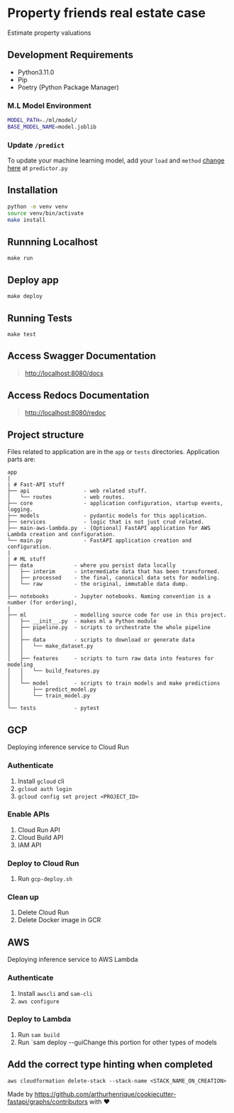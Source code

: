 # Property friends real estate case

Estimate property valuations

## Development Requirements

- Python3.11.0
- Pip
- Poetry (Python Package Manager)

### M.L Model Environment

```sh
MODEL_PATH=./ml/model/
BASE_MODEL_NAME=model.joblib
```

### Update `/predict`

To update your machine learning model, add your `load` and `method` [change here](app/api/routes/predictor.py#L19) at `predictor.py`

## Installation

```sh
python -m venv venv
source venv/bin/activate
make install
```

## Runnning Localhost

`make run`

## Deploy app

`make deploy`

## Running Tests

`make test`

## Access Swagger Documentation

> <http://localhost:8080/docs>

## Access Redocs Documentation

> <http://localhost:8080/redoc>

## Project structure

Files related to application are in the `app` or `tests` directories.
Application parts are:

    app
    |
    | # Fast-API stuff
    ├── api                 - web related stuff.
    │   └── routes          - web routes.
    ├── core                - application configuration, startup events, logging.
    ├── models              - pydantic models for this application.
    ├── services            - logic that is not just crud related.
    ├── main-aws-lambda.py  - [Optional] FastAPI application for AWS Lambda creation and configuration.
    └── main.py             - FastAPI application creation and configuration.
    |
    | # ML stuff
    ├── data             - where you persist data locally
    │   ├── interim      - intermediate data that has been transformed.
    │   ├── processed    - the final, canonical data sets for modeling.
    │   └── raw          - the original, immutable data dump.
    │
    ├── notebooks        - Jupyter notebooks. Naming convention is a number (for ordering),
    |
    ├── ml               - modelling source code for use in this project.
    │   ├── __init__.py  - makes ml a Python module
    │   ├── pipeline.py  - scripts to orchestrate the whole pipeline
    │   │
    │   ├── data         - scripts to download or generate data
    │   │   └── make_dataset.py
    │   │
    │   ├── features     - scripts to turn raw data into features for modeling
    │   │   └── build_features.py
    │   │
    │   └── model        - scripts to train models and make predictions
    │       ├── predict_model.py
    │       └── train_model.py
    │
    └── tests            - pytest

## GCP

Deploying inference service to Cloud Run

### Authenticate

1. Install `gcloud` cli
2. `gcloud auth login`
3. `gcloud config set project <PROJECT_ID>`

### Enable APIs

1. Cloud Run API
2. Cloud Build API
3. IAM API

### Deploy to Cloud Run

1. Run `gcp-deploy.sh`

### Clean up

1. Delete Cloud Run
2. Delete Docker image in GCR

## AWS

Deploying inference service to AWS Lambda

### Authenticate

1. Install `awscli` and `sam-cli`
2. `aws configure`

### Deploy to Lambda

1. Run `sam build`
2. Run `sam deploy --guiChange this portion for other types of models

## Add the correct type hinting when completed

`aws cloudformation delete-stack --stack-name <STACK_NAME_ON_CREATION>`

Made by <https://github.com/arthurhenrique/cookiecutter-fastapi/graphs/contributors> with ❤️
